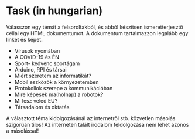 # Task (in hungarian)
Válasszon egy témát a felsoroltakból, és abból
készítsen ismeretterjesztő céllal egy HTML dokumentumot. A dokumentum
tartalmazzon legalább egy linket és képet.

- Vírusok nyomában
- A COVID-19 és ÉN
- Sport- kedvenc sportágam
- Arduino, RPI és társai
- Miért szeretem az informatikát?
- Mobil eszközök a környezetemben
- Protokollok szerepe a kommunikációban
- Mire képesek ma(holnap) a robotok?
- Mi lesz veled EU?
- Társadalom és oktatás

A választott téma kidolgozásánál az internetről stb. közvetlen másolás szigorúan tilos!
Az interneten talált irodalom feldolgozása nem lehet azonos a másolással!
